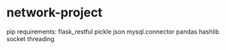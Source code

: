 # network-project
pip requirements:
flask_restful
pickle
json
mysql.connector
pandas
hashlib
socket
threading
